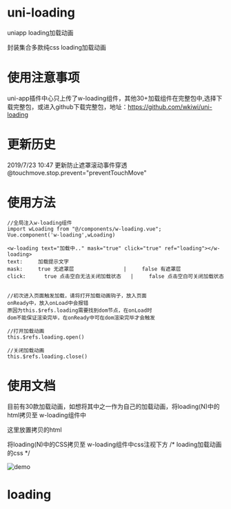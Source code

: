 # uni-loading
uniapp loading加载动画

封装集合多款纯css loading加载动画

# 使用注意事项
uni-app插件中心只上传了w-loading组件，其他30+加载组件在完整包中,选择下载完整包，或进入github下载完整包，地址：https://github.com/wkiwi/uni-loading

# 更新历史

2019/7/23   10:47  更新防止遮罩滚动事件穿透
@touchmove.stop.prevent="preventTouchMove"

# 使用方法

```
//全局注入w-loading组件
import wLoading from "@/components/w-loading.vue";
Vue.component('w-loading',wLoading)
```

```
<w-loading text="加载中.." mask="true" click="true" ref="loading"></w-loading>
text:     加载提示文字
mask:  	  true 无遮罩层                |     false 有遮罩层 						 
click:  	true 点击空白无法关闭加载状态   |     false 点击空白可关闭加载状态 


//初次进入页面触发加载，请将打开加载动画钩子，放入页面
onReady中，放入onLoad中会报错
原因为this.$refs.loading需要找到dom节点，在onLoad时
dom不能保证渲染完毕，在onReady中可在dom渲染完毕才会触发

//打开加载动画
this.$refs.loading.open()

//关闭加载动画
this.$refs.loading.close()

```
# 使用文档  

目前有30款加载动画，如想将其中之一作为自己的加载动画，将loading(N)中的html拷贝至
w-loading组件中
<!-- 加载动画开始 -->
 这里放置拷贝的html
<!-- 加载动画结束 -->

将loading(N)中的CSS拷贝至
w-loading组件中css注视下方
/* loading加载动画的css */


![demo](https://raw.githubusercontent.com/wkiwi/uni-loading/master/demo.gif "demo")


# loading
